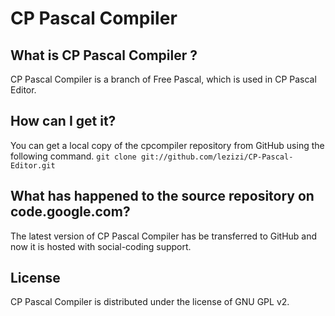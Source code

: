 CP Pascal Compiler
===============
## What is CP Pascal Compiler ? 
CP Pascal Compiler is a branch of Free Pascal, which is used in CP Pascal Editor.

## How can I get it?  
You can get a local copy of the cpcompiler repository from GitHub using the following command.
`git clone git://github.com/lezizi/CP-Pascal-Editor.git`

## What has happened to the source repository on code.google.com?
The latest version of CP Pascal Compiler has be transferred to GitHub and now it is hosted with social-coding support. 

## License
CP Pascal Compiler is distributed under the license of GNU GPL v2.